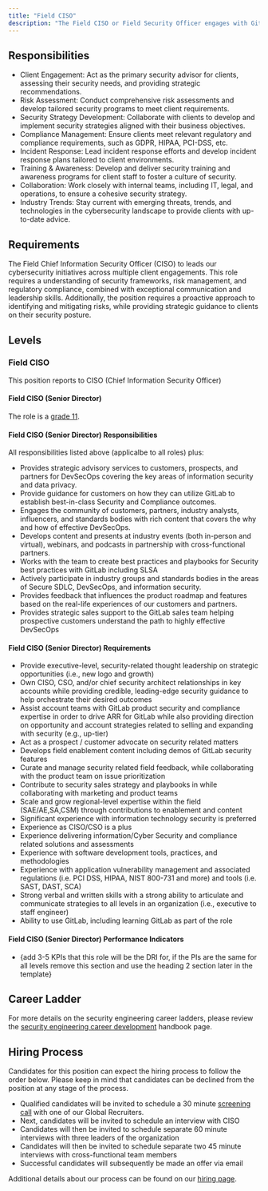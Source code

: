 ```yaml
---
title: "Field CISO"
description: "The Field CISO or Field Security Officer engages with GitLab customers and prospects providing strategic advice and guidance. Providing thought leadership in DevSecOps and secure SDLC."
---
```


## Responsibilities

- Client Engagement: Act as the primary security advisor for clients, assessing their security needs, and providing strategic recommendations.
- Risk Assessment: Conduct comprehensive risk assessments and develop tailored security programs to meet client requirements.
- Security Strategy Development: Collaborate with clients to develop and implement security strategies aligned with their business objectives.
- Compliance Management: Ensure clients meet relevant regulatory and compliance requirements, such as GDPR, HIPAA, PCI-DSS, etc.
- Incident Response: Lead incident response efforts and develop incident response plans tailored to client environments.
- Training & Awareness: Develop and deliver security training and awareness programs for client staff to foster a culture of security.
- Collaboration: Work closely with internal teams, including IT, legal, and operations, to ensure a cohesive security strategy.
- Industry Trends: Stay current with emerging threats, trends, and technologies in the cybersecurity landscape to provide clients with up-to-date advice.

## Requirements

The Field Chief Information Security Officer (CISO) to leads our cybersecurity initiatives across multiple client engagements. This role requires a understanding of security frameworks, risk management, and regulatory compliance, combined with exceptional communication and leadership skills. Additionally, the position requires a proactive approach to identifying and mitigating risks, while providing strategic guidance to clients on their security posture.

## Levels

### Field CISO

This position reports to CISO (Chief Information Security Officer)

#### Field CISO (Senior Director)

The role is a [grade 11](/handbook/total-rewards/compensation/compensation-calculator/#gitlab-job-grades).

#### Field CISO (Senior Director) Responsibilities

All responsibilities listed above (applicalbe to all roles) plus:

- Provides strategic advisory services to customers, prospects, and partners for DevSecOps covering the key areas of information security and data privacy.
- Provide guidance for customers on how they can utilize GitLab to establish best-in-class Security and Compliance outcomes.
- Engages the community of customers, partners, industry analysts, influencers, and standards bodies with rich content that covers the why and how of effective DevSecOps.
- Develops content and presents at industry events (both in-person and virtual), webinars, and podcasts in partnership with cross-functional partners.
- Works with the team to create best practices and playbooks for Security best practices with GitLab including SLSA
- Actively participate in industry groups and standards bodies in the areas of Secure SDLC, DevSecOps, and information security.
- Provides feedback that influences the product roadmap and features based on the real-life experiences of our customers and partners.
- Provides strategic sales support to the GitLab sales team helping prospective customers understand the path to highly effective DevSecOps

#### Field CISO (Senior Director) Requirements

- Provide executive-level, security-related thought leadership on strategic opportunities (i.e., new logo and growth)
- Own CISO, CSO, and/or chief security architect relationships in key accounts while providing credible, leading-edge security guidance to help orchestrate their desired outcomes
- Assist account teams with GitLab product security and compliance expertise in order to drive ARR for GitLab while also providing direction on opportunity and account strategies related to selling and expanding with security (e.g., up-tier)
- Act as a prospect / customer advocate on security related matters
- Develops field enablement content including demos of GitLab security features
- Curate and manage security related field feedback, while collaborating with the product team on issue prioritization
- Contribute to security sales strategy and playbooks in while collaborating with marketing and product teams
- Scale and grow regional-level expertise within the field (SAE/AE,SA,CSM) through contributions to enablement and content
- Significant experience with information technology security is preferred
- Experience as CISO/CSO is a plus
- Experience delivering information/Cyber Security and compliance related solutions and assessments
- Experience with software development tools, practices, and methodologies
- Experience with application vulnerability management and associated regulations (i.e. PCI DSS, HIPAA, NIST 800-731 and more) and tools (i.e. SAST, DAST, SCA)
- Strong verbal and written skills with a strong ability to articulate and communicate strategies to all levels in an organization (i.e., executive to staff engineer)
- Ability to use GitLab, including learning GitLab as part of the role

#### Field CISO (Senior Director) Performance Indicators

- {add 3-5 KPIs that this role will be the DRI for, if the PIs are the same for all levels remove this section and use the heading 2 section later in the template}

## Career Ladder

For more details on the security engineering career ladders, please review the [security engineering career development](/job-families/security/security-engineer/) handbook page.

## Hiring Process

Candidates for this position can expect the hiring process to follow the order below. Please keep in mind that candidates can be declined from the position at any stage of the process.

- Qualified candidates will be invited to schedule a 30 minute [screening call](/handbook/hiring/candidate-faq/#screening-call) with one of our Global Recruiters.
- Next, candidates will be invited to schedule an interview with CISO
- Candidates will then be invited to schedule separate 60 minute interviews with three leaders of the organization
- Candidates will then be invited to schedule separate two 45 minute interviews with cross-functional team members
- Successful candidates will subsequently be made an offer via email

Additional details about our process can be found on our [hiring page](/handbook/hiring/).
